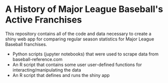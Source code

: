 # A History of Major League Baseball's Active Franchises

This repository contains all of the code and data necessary to create a shiny web app for comparing regular season statistics for Major League Baseball franchises.

- Python scripts (jupyter notebooks) that were used to scrape data from baseball-reference.com 
- An R script that contains some user user-defined functions for interacting/manipulating the data
- An R script that defines and runs the shiny app
